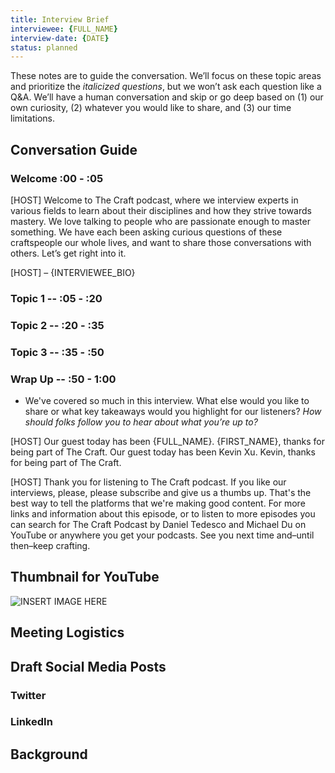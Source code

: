 ```yaml
---
title: Interview Brief
interviewee: {FULL_NAME}
interview-date: {DATE}
status: planned
---
```


These notes are to guide the conversation. We’ll focus on these topic areas and prioritize the _italicized questions_, but we won’t ask each question like a Q&A. We’ll have a human conversation and skip or go deep based on (1) our own curiosity, (2) whatever you would like to share, and (3) our time limitations.

## Conversation Guide

### Welcome :00 - :05

[HOST] Welcome to The Craft podcast, where we interview experts in various fields to learn about their disciplines and how they strive towards mastery. We love talking to people who are passionate enough to master something. We have each been asking curious questions of these craftspeople our whole lives, and want to share those conversations with others. Let’s get right into it.

[HOST] – {INTERVIEWEE_BIO}

### Topic 1 -- :05 - :20

### Topic 2 -- :20 - :35

### Topic 3 -- :35 - :50

### Wrap Up -- :50 - 1:00

- We've covered so much in this interview. What else would you like to share or what key takeaways would you highlight for our listeners? _How should folks follow you to hear about what you’re up to?_

[HOST] Our guest today has been {FULL_NAME}. {FIRST_NAME}, thanks for being part of The Craft. Our guest today has been Kevin Xu. Kevin, thanks for being part of The Craft. 

[HOST] Thank you for listening to The Craft podcast. If you like our interviews, please, please subscribe and give us a thumbs up. That's the best way to tell the platforms that we're making good content. For more links and information about this episode, or to listen to more episodes you can search for The Craft Podcast by Daniel Tedesco and Michael Du on YouTube or anywhere you get your podcasts. See you next time and–until then–keep crafting.

## Thumbnail for YouTube

![INSERT IMAGE HERE](./thumbnails/{FULL_NAME_UNDERSCORE}.jpg)

## Meeting Logistics

## Draft Social Media Posts

### Twitter

### LinkedIn

## Background
